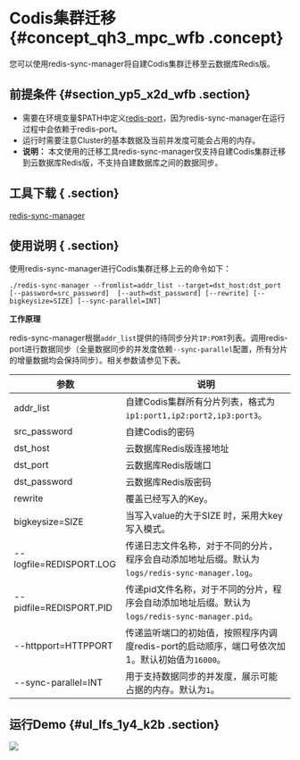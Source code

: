 # Codis集群迁移 {#concept_qh3_mpc_wfb .concept}

您可以使用redis-sync-manager将自建Codis集群迁移至云数据库Redis版。

## 前提条件 {#section_yp5_x2d_wfb .section}

-   需要在环境变量$PATH中定义[redis-port](cn.zh-CN/用户指南/迁移数据/云下到云上/使用redis-port进行迁移.md#)，因为redis-sync-manager在运行过程中会依赖于redis-port。
-   运行时需要注意Cluster的基本数据及当前并发度可能会占用的内存。
-   **说明：** 本文使用的迁移工具redis-sync-manager仅支持自建Codis集群迁移到云数据库Redis版，不支持自建数据库之间的数据同步。


## 工具下载 { .section}

[redis-sync-manager](http://docs-aliyun.cn-hangzhou.oss.aliyun-inc.com/assets/attach/94155/cn_zh/1542707688880/redis-sync-manager)

## 使用说明 { .section}

使用redis-sync-manager进行Codis集群迁移上云的命令如下：

```
./redis-sync-manager --fromlist=addr_list --target=dst_host:dst_port [--password=src_password]  [--auth=dst_password] [--rewrite] [--bigkeysize=SIZE] [--sync-parallel=INT]
```

**工作原理**

redis-sync-manager根据`addr_list`提供的待同步分片`IP:PORT`列表。调用redis-port进行数据同步（全量数据同步的并发度依赖`--sync-parallel`配置，所有分片的增量数据均会保持同步）。相关参数请参见下表。

|参数|说明|
|--|--|
|addr\_list|自建Codis集群所有分片列表，格式为`ip1:port1,ip2:port2,ip3:port3`。|
|src\_password|自建Codis的密码|
|dst\_host|云数据库Redis版连接地址|
|dst\_port|云数据库Redis版端口|
|dst\_password|云数据库Redis版密码|
|rewrite|覆盖已经写入的Key。|
|bigkeysize=SIZE|当写入value的大于SIZE 时，采用大key写入模式。|
|--logfile=REDISPORT.LOG|传递日志文件名称，对于不同的分片，程序会自动添加地址后缀。默认为`logs/redis-sync-manager.log`。|
|--pidfile=REDISPORT.PID|传递pid文件名称，对于不同的分片，程序会自动添加地址后缀。默认为`logs/redis-sync-manager.pid`。|
|--httpport=HTTPPORT|传递监听端口的初始值，按照程序内调度redis-port的启动顺序，端口号依次加1。默认初始值为`16000`。|
|--sync-parallel=INT|用于支持数据同步的并发度，展示可能占据的内存。默认为`1`。|

## 运行Demo {#ul_lfs_1y4_k2b .section}

![](http://static-aliyun-doc.oss-cn-hangzhou.aliyuncs.com/assets/img/64566/154717235432569_zh-CN.png) 

